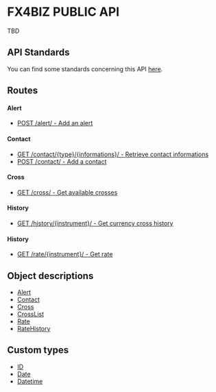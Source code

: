 # FX4BIZ PUBLIC API

TBD

## API Standards

You can find some standards concerning this API [here](./resources/conventions.md).

## Routes

#### Alert

* [POST /alert/ - Add an alert](./resources/alert.md#post_alert)

#### Contact

* [GET /contact/{type}/{informations}/ - Retrieve contact informations](./services/contact.md#get_contact)
* [POST /contact/ - Add a contact](./services/contact.md#post_contact)

#### Cross

* [GET /cross/ - Get available crosses](./services/cross.md#get_cross)

#### History

* [GET /history/{instrument}/ - Get currency cross history](./services/history.md#get_history)

#### History

* [GET /rate/{instrument}/ - Get rate](./services/rate.md#get_rate)

## Object descriptions

* [Alert](./resources/resources.md#alert_resource)
* [Contact](./resources/resources.md#contact_resource)
* [Cross](./resources/resources.md#cross_resource)
* [CrossList](./resources/resources.md#crossList_resource)
* [Rate](./resources/resources.md#rate_resource)
* [RateHistory](./resources/resources.md#rateHistory_resource)

## Custom types

* [ID](./resources/types.md#id_type)
* [Date](./resources/types.md#date_type)
* [Datetime](./resources/types.md#datetime_type)